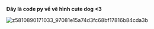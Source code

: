 **Đây là code py về vẽ hình cute dog <3**

![z5810890171033_97081e15a74d3fc68bf17816b84cda3b](https://github.com/user-attachments/assets/a3e7f616-729e-4145-8d20-95fe76f2a9fa)



